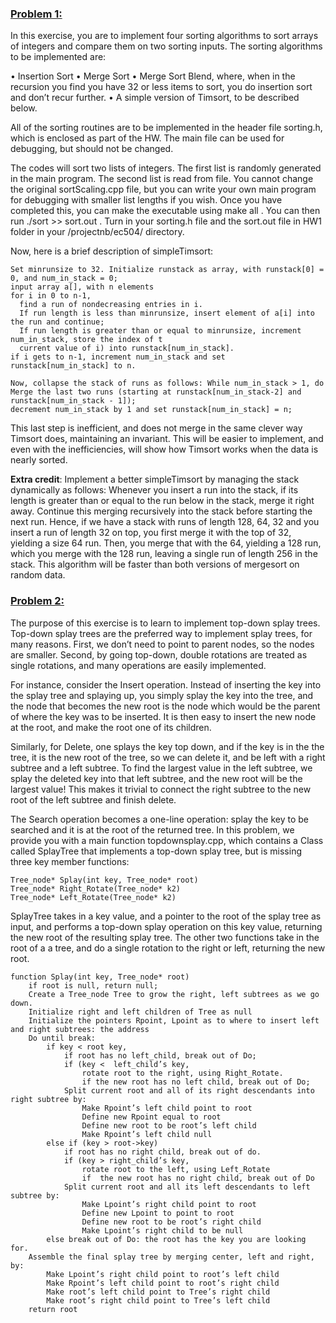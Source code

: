 ### <ins>Problem 1:</ins>
In this exercise, you are to implement four sorting algorithms to sort arrays of integers and compare them on two sorting inputs. The sorting algorithms
to be implemented are:

• Insertion Sort
• Merge Sort
• Merge Sort Blend, where, when in the recursion you find you have 32 or less items to sort, you do insertion sort and don’t recur further.
• A simple version of Timsort, to be described below.

All of the sorting routines are to be implemented in the header file sorting.h, which is enclosed as part
of the HW. The main file can be used for debugging, but should not be changed.

The codes will sort two lists of integers. The first list is randomly generated in the main program. The second list is read from file. You cannot change
the original sortScaling.cpp file, but you can write your own main program for debugging with smaller list lengths if you wish. Once you have completed this,
you can make the executable using make all . You can then run ./sort >> sort.out . Turn in your sorting.h file and the sort.out file in HW1 folder in
your /projectnb/ec504/ directory.

Now, here is a brief description of simpleTimsort:

    Set minrunsize to 32. Initialize runstack as array, with runstack[0] = 0, and num_in_stack = 0;
    input array a[], with n elements
    for i in 0 to n-1,
      find a run of nondecreasing entries in i.
      If run length is less than minrunsize, insert element of a[i] into the run and continue;
      If run length is greater than or equal to minrunsize, increment num_in_stack, store the index of t
      current value of i) into runstack[num_in_stack].
    if i gets to n-1, increment num_in_stack and set runstack[num_in_stack] to n.
    
    Now, collapse the stack of runs as follows: While num_in_stack > 1, do
    Merge the last two runs (starting at runstack[num_in_stack-2] and runstack[num_in_stack - 1]);
    decrement num_in_stack by 1 and set runstack[num_in_stack] = n;
    
This last step is inefficient, and does not merge in the same clever way Timsort does, maintaining an invariant. This will be easier to implement, and even
with the inefficiencies, will show how Timsort works when the data is nearly sorted.

**Extra credit**: Implement a better simpleTimsort by managing the stack dynamically as follows: Whenever you insert a run into the stack, if its length
is greater than or equal to the run below in the stack, merge it right away. Continue this merging recursively into the stack before starting the next run.
Hence, if we have a stack with runs of length 128, 64, 32 and you insert a run of length 32 on top, you first merge it with the top of 32, yielding a
size 64 run. Then, you merge that with the 64, yielding a 128 run, which you merge with the 128 run, leaving a single run of length 256 in the stack.
This algorithm will be faster than both versions of mergesort on random data.

### <ins>Problem 2:</ins>
The purpose of this exercise is to learn to implement top-down splay trees. Top-down splay trees are the preferred way to implement splay trees, 
for many reasons. First, we don’t need to point to parent nodes, so the nodes are smaller. Second, by going top-down, double rotations are treated
as single rotations, and many operations are easily implemented.

For instance, consider the Insert operation. Instead of inserting the key into the splay tree and splaying up, you simply splay the key into the tree, 
and the node that becomes the new root is the node which would be the parent of where the key was to be inserted. It is then easy to insert the new node 
at the root, and make the root one of its children.

Similarly, for Delete, one splays the key top down, and if the key is in the the tree, it is the new root of the tree, so we can delete it, and be left 
with a right subtree and a left subtree. To find the largest value in the left subtree, we splay the deleted key into that left subtree, and the new root 
will be the largest value! This makes it trivial to connect the right subtree to the new root of the left subtree and finish delete.

The Search operation becomes a one-line operation: splay the key to be searched and it is at the root of the returned tree.
In this problem, we provide you with a main function topdownsplay.cpp, which contains a Class called SplayTree that implements a top-down splay tree, but
is missing three key member functions:

    Tree_node* Splay(int key, Tree_node* root) 
    Tree_node* Right_Rotate(Tree_node* k2)
    Tree_node* Left_Rotate(Tree_node* k2)

SplayTree takes in a key value, and a pointer to the root of the splay tree as input, and performs a top-down splay operation on this key value, 
returning the new root of the resulting splay tree. The other two functions take in the root of a a tree, and do a single rotation to the right or left, 
returning the new root.

    function Splay(int key, Tree_node* root)
        if root is null, return null;
        Create a Tree_node Tree to grow the right, left subtrees as we go down.
        Initialize right and left children of Tree as null
        Initialize the pointers Rpoint, Lpoint as to where to insert left and right subtrees: the address
        Do until break:
            if key < root key,
                if root has no left_child, break out of Do;
                if (key <  left_child’s key,
                    rotate root to the right, using Right_Rotate.
                    if the new root has no left child, break out of Do;
                Split current root and all of its right descendants into right subtree by:
                    Make Rpoint’s left child point to root
                    Define new Rpoint equal to root
                    Define new root to be root’s left child
                    Make Rpoint’s left child null
            else if (key > root->key)
                if root has no right child, break out of do.
                if (key > right_child’s key,
                    rotate root to the left, using Left_Rotate
                    if  the new root has no right child, break out of Do
                Split current root and all its left descendants to left subtree by:
                    Make Lpoint’s right child point to root
                    Define new Lpoint to point to root
                    Define new root to be root’s right child
                    Make Lpoint’s right child to be null
            else break out of Do: the root has the key you are looking for.
        Assemble the final splay tree by merging center, left and right, by:
            Make Lpoint’s right child point to root’s left child
            Make Rpoint’s left child point to root’s right child
            Make root’s left child point to Tree’s right child
            Make root’s right child point to Tree’s left child
        return root
